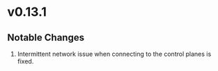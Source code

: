 # v0.13.1

## Notable Changes

1. Intermittent network issue when connecting to the control planes is fixed.
